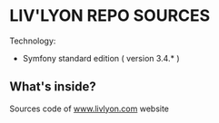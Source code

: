 LIV'LYON REPO SOURCES 
========================

Technology:

- Symfony standard edition ( version 3.4.* )

What's inside?
--------------

Sources code of www.livlyon.com website
